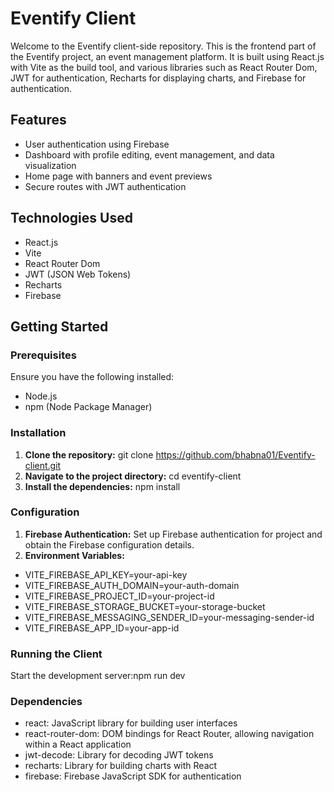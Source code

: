 # Eventify Client

Welcome to the Eventify client-side repository. This is the frontend part of the Eventify project, an event management platform. It is built using React.js with Vite as the build tool, and various libraries such as React Router Dom, JWT for authentication, Recharts for displaying charts, and Firebase for authentication.

## Features

- User authentication using Firebase
- Dashboard with profile editing, event management, and data visualization
- Home page with banners and event previews
- Secure routes with JWT authentication

## Technologies Used

- React.js
- Vite
- React Router Dom
- JWT (JSON Web Tokens)
- Recharts
- Firebase

## Getting Started

### Prerequisites

Ensure you have the following installed:

- Node.js
- npm (Node Package Manager)
### Installation
1. **Clone the repository:**
   git clone https://github.com/bhabna01/Eventify-client.git
2. **Navigate to the project directory:**
   cd eventify-client
3. **Install the dependencies:**
   npm install  
###  Configuration
1. **Firebase Authentication:**
   Set up Firebase authentication for project and obtain the Firebase configuration details.
2. **Environment Variables:**
- VITE_FIREBASE_API_KEY=your-api-key
- VITE_FIREBASE_AUTH_DOMAIN=your-auth-domain
- VITE_FIREBASE_PROJECT_ID=your-project-id
- VITE_FIREBASE_STORAGE_BUCKET=your-storage-bucket
- VITE_FIREBASE_MESSAGING_SENDER_ID=your-messaging-sender-id
- VITE_FIREBASE_APP_ID=your-app-id
### Running the Client
Start the development server:npm run dev
###  Dependencies

- react: JavaScript library for building user interfaces
- react-router-dom: DOM bindings for React Router, allowing navigation within a React application
- jwt-decode: Library for decoding JWT tokens
- recharts: Library for building charts with React
- firebase: Firebase JavaScript SDK for authentication
